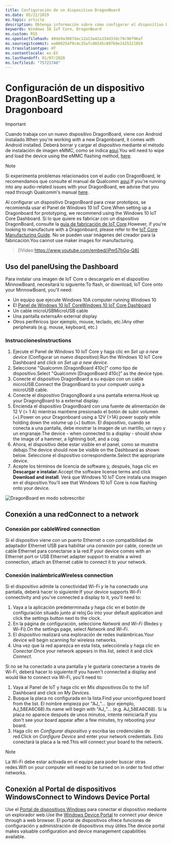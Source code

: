 ```yaml
---
title: Configuración de un dispositivo DragonBoard
ms.date: 05/22/2019
ms.topic: article
description: Obtenga información sobre cómo configurar el dispositivo DragonBoard con Windows 10 IoT Core.
keywords: Windows 10 IoT Core, DragonBoard
ms.custom: RS5
ms.openlocfilehash: 49de9a3007dac12a13a42a334d33dc79c96f96af
ms.sourcegitcommit: ea060254f9c4c25afcd0245c897b9e1425321859
ms.translationtype: HT
ms.contentlocale: es-ES
ms.lasthandoff: 01/07/2020
ms.locfileid: "75721748"
---
```

# <a name="setting-up-a-dragonboard"></a><span data-ttu-id="46a99-104">Configuración de un dispositivo DragonBoard</span><span class="sxs-lookup"><span data-stu-id="46a99-104">Setting up a Dragonboard</span></span>

> [!IMPORTANT]
> <span data-ttu-id="46a99-105">Cuando trabaja con un nuevo dispositivo DragonBoard, viene con Android instalado.</span><span class="sxs-lookup"><span data-stu-id="46a99-105">When you're working with a new Dragonboard, it comes with Android installed.</span></span> <span data-ttu-id="46a99-106">Deberá borrar y cargar el dispositivo mediante el método de instalación de imagen eMMC, como se indica [aquí](https://docs.microsoft.com/windows/iot-core/tutorials/qualcomm).</span><span class="sxs-lookup"><span data-stu-id="46a99-106">You will need to wipe and load the device using the eMMC flashing method, [here](https://docs.microsoft.com/windows/iot-core/tutorials/qualcomm).</span></span>

> [!NOTE]
> <span data-ttu-id="46a99-107">Si experimenta problemas relacionados con el audio con DragonBoard, le recomendamos que consulte el manual de Qualcomm [aquí](https://developer.qualcomm.com/download/db410c/stereo-connector-and-audio-routing-application-note.pdf).</span><span class="sxs-lookup"><span data-stu-id="46a99-107">If you're running into any audio-related issues with your DragonBoard, we advise that you read through Qualcomm's manual [here](https://developer.qualcomm.com/download/db410c/stereo-connector-and-audio-routing-application-note.pdf).</span></span> 

<span data-ttu-id="46a99-108">Al configurar un dispositivo DragonBoard para crear prototipos, se recomienda usar el Panel de Windows 10 IoT Core.</span><span class="sxs-lookup"><span data-stu-id="46a99-108">When setting up a Dragonboard for prototyping, we recommend using the Windows 10 IoT Core Dashboard.</span></span> <span data-ttu-id="46a99-109">Si lo que quiere es fabricar con un dispositivo DragonBoard, consulte la [guía de fabricación de IoT Core](https://docs.microsoft.com/windows-hardware/manufacture/iot/iot-core-manufacturing-guide).</span><span class="sxs-lookup"><span data-stu-id="46a99-109">However, if you're looking to manufacture with a Dragonboard, please refer to the [IoT Core Manufacturing Guide](https://docs.microsoft.com/windows-hardware/manufacture/iot/iot-core-manufacturing-guide).</span></span> <span data-ttu-id="46a99-110">No se pueden usar imágenes del creador para la fabricación.</span><span class="sxs-lookup"><span data-stu-id="46a99-110">You cannot use maker images for manufacturing.</span></span>
<br>
> [!Video https://www.youtube.com/embed/iPm57hGq-Q8]

## <a name="using-the-dashboard"></a><span data-ttu-id="46a99-111">Uso del panel</span><span class="sxs-lookup"><span data-stu-id="46a99-111">Using the Dashboard</span></span>

<span data-ttu-id="46a99-112">Para instalar una imagen de IoT Core o descargarlo en el dispositivo MinnowBoard, necesitará lo siguiente:</span><span class="sxs-lookup"><span data-stu-id="46a99-112">To flash, or download, IoT Core onto your MinnowBoard, you'll need:</span></span>
* <span data-ttu-id="46a99-113">Un equipo que ejecute Windows 10</span><span class="sxs-lookup"><span data-stu-id="46a99-113">A computer running Windows 10</span></span> 
* <span data-ttu-id="46a99-114">El [Panel de Windows 10 IoT Core](https://docs.microsoft.com/windows/iot-core/downloads)</span><span class="sxs-lookup"><span data-stu-id="46a99-114">[Windows 10 IoT Core Dashboard](https://docs.microsoft.com/windows/iot-core/downloads)</span></span>
* <span data-ttu-id="46a99-115">Un cable microUSB</span><span class="sxs-lookup"><span data-stu-id="46a99-115">MicroUSB cable</span></span>
* <span data-ttu-id="46a99-116">Una pantalla externa</span><span class="sxs-lookup"><span data-stu-id="46a99-116">An external display</span></span>
* <span data-ttu-id="46a99-117">Otros periféricos (por ejemplo, mouse, teclado, etc.)</span><span class="sxs-lookup"><span data-stu-id="46a99-117">Any other peripherals (e.g. mouse, keyboard, etc.)</span></span>

### <a name="instructions"></a><span data-ttu-id="46a99-118">Instrucciones</span><span class="sxs-lookup"><span data-stu-id="46a99-118">Instructions</span></span>

1. <span data-ttu-id="46a99-119">Ejecute el Panel de Windows 10 IoT Core y haga clic en *Set up a new device* (Configurar un nuevo dispositivo).</span><span class="sxs-lookup"><span data-stu-id="46a99-119">Run the Windows 10 IoT Core Dashboard and click on *Set up a new device*.</span></span>
2. <span data-ttu-id="46a99-120">Seleccione "Qualcomm [DragonBoard 410c]" como tipo de dispositivo.</span><span class="sxs-lookup"><span data-stu-id="46a99-120">Select "Qualcomm [DragonBoard 410c]" as the device type.</span></span>
3. <span data-ttu-id="46a99-121">Conecte el dispositivo DragonBoard a su equipo con un cable microUSB.</span><span class="sxs-lookup"><span data-stu-id="46a99-121">Connect the DragonBoard to your compuetr using a microUSB cable.</span></span>
4. <span data-ttu-id="46a99-122">Conecte el dispositivo DragongBoard a una pantalla externa.</span><span class="sxs-lookup"><span data-stu-id="46a99-122">Hook up your DragongBoard to a external display.</span></span>
5. <span data-ttu-id="46a99-123">Encienda el dispositivo DragonBoard con una fuente de alimentación de 12 V (> 1 A) mientras mantiene presionado el botón de subir volumen (+).</span><span class="sxs-lookup"><span data-stu-id="46a99-123">Power on your Dragonboard using a 12V (>1A) power supply while holding down the volume up (+) button.</span></span> <span data-ttu-id="46a99-124">El dispositivo, cuando se conecta a una pantalla, debe mostrar la imagen de un martillo, un rayo y un engranaje.</span><span class="sxs-lookup"><span data-stu-id="46a99-124">The device - when connected to a display - should show the image of a hammer, a lightning bolt, and a cog.</span></span>
6. <span data-ttu-id="46a99-125">Ahora, el dispositivo debe estar visible en el panel, como se muestra debajo.</span><span class="sxs-lookup"><span data-stu-id="46a99-125">The device should now be visible on the Dashboard as shown below.</span></span> <span data-ttu-id="46a99-126">Seleccione el dispositivo correspondiente.</span><span class="sxs-lookup"><span data-stu-id="46a99-126">Select the appropriate device.</span></span>
7. <span data-ttu-id="46a99-127">Acepte los términos de licencia de software y, después, haga clic en **Descargar e instalar**.</span><span class="sxs-lookup"><span data-stu-id="46a99-127">Accept the software license terms and click **Download and install**.</span></span> <span data-ttu-id="46a99-128">Verá que Windows 10 IoT Core instala una imagen en el dispositivo.</span><span class="sxs-lookup"><span data-stu-id="46a99-128">You'll see that Windows 10 IoT Core is now flashing onto your device.</span></span>

![DragonBoard en modo sobrescribir](../media/DeviceSetup/db4.png)

## <a name="connect-to-a-network"></a><span data-ttu-id="46a99-130">Conexión a una red</span><span class="sxs-lookup"><span data-stu-id="46a99-130">Connect to a network</span></span>
### <a name="wired-connection"></a><span data-ttu-id="46a99-131">Conexión por cable</span><span class="sxs-lookup"><span data-stu-id="46a99-131">Wired connection</span></span>
<span data-ttu-id="46a99-132">Si el dispositivo viene con un puerto Ethernet o con compatibilidad de adaptador Ethernet USB para habilitar una conexión por cable, conecte un cable Ethernet para conectarse a la red.</span><span class="sxs-lookup"><span data-stu-id="46a99-132">If your device comes with an Ethernet port or USB Ethernet adapter support to enable a wired connection, attach an Ethernet cable to connect it to your network.</span></span>

### <a name="wireless-connection"></a><span data-ttu-id="46a99-133">Conexión inalámbrica</span><span class="sxs-lookup"><span data-stu-id="46a99-133">Wireless connection</span></span>
<span data-ttu-id="46a99-134">Si el dispositivo admite la conectividad Wi-Fi y le ha conectado una pantalla, deberá hacer lo siguiente:</span><span class="sxs-lookup"><span data-stu-id="46a99-134">If your device supports Wi-Fi connectivity and you've connected a display to it, you'll need to:</span></span>

1. <span data-ttu-id="46a99-135">Vaya a la aplicación predeterminada y haga clic en el botón de configuración situado junto al reloj.</span><span class="sxs-lookup"><span data-stu-id="46a99-135">Go into your default application and click the settings button next to the clock.</span></span>
2. <span data-ttu-id="46a99-136">En la página de configuración, seleccione _Network and Wi-Fi_ (Redes y Wi-Fi).</span><span class="sxs-lookup"><span data-stu-id="46a99-136">On the settings page, select _Network and Wi-Fi_.</span></span>
3. <span data-ttu-id="46a99-137">El dispositivo realizará una exploración de redes inalámbricas.</span><span class="sxs-lookup"><span data-stu-id="46a99-137">Your device will begin scanning for wireless networks.</span></span>
4. <span data-ttu-id="46a99-138">Una vez que la red aparezca en esta lista, selecciónela y haga clic en _Conectar_.</span><span class="sxs-lookup"><span data-stu-id="46a99-138">Once your network appears in this list, select it and click _Connect_.</span></span>

<span data-ttu-id="46a99-139">Si no se ha conectado a una pantalla y le gustaría conectarse a través de Wi-Fi, deberá hacer lo siguiente:</span><span class="sxs-lookup"><span data-stu-id="46a99-139">If you haven't connected a display and would like to connect via Wi-Fi, you'll need to:</span></span>

1. <span data-ttu-id="46a99-140">Vaya al Panel de IoT y haga clic en _Mis dispositivos_.</span><span class="sxs-lookup"><span data-stu-id="46a99-140">Go to the IoT Dashboard and click on _My Devices_.</span></span>
2. <span data-ttu-id="46a99-141">Busque la placa no configurada en la lista.</span><span class="sxs-lookup"><span data-stu-id="46a99-141">Find your unconfigured board from the list.</span></span> <span data-ttu-id="46a99-142">El nombre empieza por "AJ_"… (por ejemplo, AJ_58EA6C68).</span><span class="sxs-lookup"><span data-stu-id="46a99-142">Its name will begin with "AJ_"... (e.g. AJ_58EA6C68).</span></span> <span data-ttu-id="46a99-143">Si la placa no aparece después de unos minutos, intente reiniciarla.</span><span class="sxs-lookup"><span data-stu-id="46a99-143">If you don't see your board appear after a few minutes, try rebooting your board.</span></span>
3. <span data-ttu-id="46a99-144">Haga clic en _Configurar dispositivo_ y escriba las credenciales de red.</span><span class="sxs-lookup"><span data-stu-id="46a99-144">Click on _Configure Device_ and enter your network credentials.</span></span> <span data-ttu-id="46a99-145">Esto conectará la placa a la red.</span><span class="sxs-lookup"><span data-stu-id="46a99-145">This will connect your board to the network.</span></span>

> [!NOTE]
> <span data-ttu-id="46a99-146">La Wi-Fi debe estar activada en el equipo para poder buscar otras redes.</span><span class="sxs-lookup"><span data-stu-id="46a99-146">Wifi on your computer will need to be turned on in order to find other networks.</span></span>

## <a name="connect-to-windows-device-portal"></a><span data-ttu-id="46a99-147">Conexión al Portal de dispositivos Windows</span><span class="sxs-lookup"><span data-stu-id="46a99-147">Connect to Windows Device Portal</span></span>

<span data-ttu-id="46a99-148">Use el [Portal de dispositivos Windows](../manage-your-device/DevicePortal.md) para conectar el dispositivo mediante un explorador web.</span><span class="sxs-lookup"><span data-stu-id="46a99-148">Use the [Windows Device Portal](../manage-your-device/DevicePortal.md) to connect your device through a web browser.</span></span> <span data-ttu-id="46a99-149">El portal de dispositivos ofrece funciones de configuración y administración de dispositivos muy útiles.</span><span class="sxs-lookup"><span data-stu-id="46a99-149">The device portal makes valuable configuration and device management capabilities available.</span></span> 

